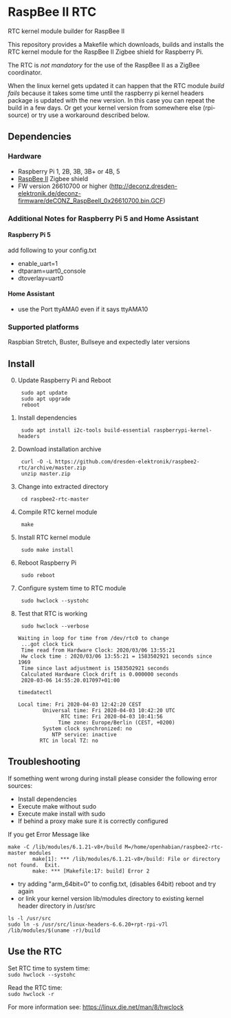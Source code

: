 # RaspBee II RTC
RTC kernel module builder for RaspBee II

This repository provides a Makefile which downloads, builds and installs the RTC kernel module for the RaspBee II Zigbee shield for Raspberry Pi.

The RTC is *not mandatory* for the use of the RaspBee II as a ZigBee coordinator.

When the linux kernel gets updated it can happen that the RTC module *build fails* because it takes some time until the raspberry pi kernel headers package is updated with the new version.
In this case you can repeat the build in a few days. Or get your kernel version from somewhere else (rpi-source) or try use a workaround described below.

## Dependencies
### Hardware
* Raspberry Pi 1, 2B, 3B, 3B+ or 4B, 5
* [RaspBee II](https://phoscon.de/raspbee2) Zigbee shield
* FW version 26610700 or higher (http://deconz.dresden-elektronik.de/deconz-firmware/deCONZ_RaspBeeII_0x26610700.bin.GCF)

### Additional Notes for Raspberry Pi 5 and Home Assistant
#### Raspberry Pi 5
add following to your config.txt
* enable_uart=1
* dtparam=uart0_console
* dtoverlay=uart0

#### Home Assistant
* use the Port ttyAMA0 even if it says ttyAMA10  

### Supported platforms
Raspbian Stretch, Buster, Bullseye and expectedly later versions

## Install

0. Update Raspberry Pi and Reboot
        
        sudo apt update
        sudo apt upgrade
        reboot

1. Install dependencies

        sudo apt install i2c-tools build-essential raspberrypi-kernel-headers

2. Download installation archive

        curl -O -L https://github.com/dresden-elektronik/raspbee2-rtc/archive/master.zip
        unzip master.zip

3. Change into extracted directory

        cd raspbee2-rtc-master

4. Compile RTC kernel module

        make

5. Install RTC kernel module

        sudo make install

6. Reboot Raspberry Pi

        sudo reboot

7. Configure system time to RTC module

        sudo hwclock --systohc

8. Test that RTC is working

        sudo hwclock --verbose


    <pre><code>Waiting in loop for time from /dev/rtc0 to change
    ...got clock tick
    Time read from Hardware Clock: 2020/03/06 13:55:21
    Hw clock time : 2020/03/06 13:55:21 = 1583502921 seconds since 1969
    Time since last adjustment is 1583502921 seconds
    Calculated Hardware Clock drift is 0.000000 seconds
    2020-03-06 14:55:20.017097+01:00</code></pre>
    
       timedatectl
       
    <pre><code>Local time: Fri 2020-04-03 12:42:20 CEST
           Universal time: Fri 2020-04-03 10:42:20 UTC
                 RTC time: Fri 2020-04-03 10:41:56
                Time zone: Europe/Berlin (CEST, +0200)
           System clock synchronized: no
              NTP service: inactive
          RTC in local TZ: no</code></pre>
          
## Troubleshooting
If something went wrong during install please consider the following error sources:

- Install dependencies
- Execute make without sudo
- Execute make install with sudo
- If behind a proxy make sure it is correctly configured

If you get Error Message like
<pre><code>make -C /lib/modules/6.1.21-v8+/build M=/home/openhabian/raspbee2-rtc-master modules
        make[1]: *** /lib/modules/6.1.21-v8+/build: File or directory not found.  Exit.
        make: *** [Makefile:17: build] Error 2</code></pre>

- try adding "arm_64bit=0" to config.txt, (disables 64bit) reboot and try again
- or link your kernel version lib/modules directory to existing kernel header directory in /usr/src
  
<pre><code>ls -l /usr/src
sudo ln -s /usr/src/linux-headers-6.6.20+rpt-rpi-v7l /lib/modules/$(uname -r)/build</code></pre>
 
 ## Use the RTC
 Set RTC time to system time:
 \
   <code>sudo hwclock --systohc</code>

 Read the RTC time:
 \
   <code>sudo hwclock -r</code>


 For more information see: https://linux.die.net/man/8/hwclock

